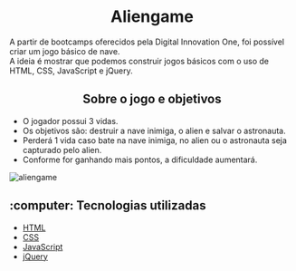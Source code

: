 <h1 align="center"> Aliengame </h1>

A partir de bootcamps oferecidos pela Digital Innovation One, foi possível criar um jogo básico de nave.<br>
A ideia é mostrar que podemos construir jogos básicos com o uso de HTML, CSS, JavaScript e jQuery.



 <h2 align="center">Sobre o jogo e objetivos</h2>

- O jogador possui 3 vidas.
- Os objetivos são: destruir a nave inimiga, o alien e salvar o astronauta.
- Perderá 1 vida caso bate na nave inimiga, no alien ou o astronauta seja capturado pelo alien.
- Conforme for ganhando mais pontos, a dificuldade aumentará.

![aliengame](https://github.com/gabrieldemattos/aliengame/blob/main/gif/aliengame.gif)



<h2>:computer: Tecnologias utilizadas</h2>

- <a href="https://www.w3schools.com/html/">HTML</a>
- <a href="https://developer.mozilla.org/pt-BR/docs/Web/CSS">CSS</a>
- <a href="https://developer.mozilla.org/en-US/docs/Web/JavaScript">JavaScript</a>
- <a href="https://jquery.com/">jQuery</a>
